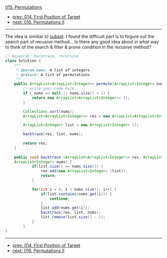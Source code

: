 [015. Permutations](http://www.lintcode.com/problem/permutations)

- [prev: 014. First Position of Target](014-first-position-of-target.md)
- [next: 016. Permutations II](016-permutations-ii.md)

---
The idea is similiar to [subset](http://www.lintcode.com/en/problem/subsets/). I found the difficult part is to firgure out the search part of recusive method... Is there any good idea about in what way to think of the search & filter & prone condition in the recusive method?

```java
// keywords: backtrace, recursive
class Solution {
    /**
     * @param nums: A list of integers.
     * @return: A list of permutations.
     */
    public ArrayList<ArrayList<Integer>> permute(ArrayList<Integer> nums) {
        // write your code here
        if ( nums == null || nums.size() < 1) {
            return new ArrayList<ArrayList<Integer>> ();
        }

        Collections.sort(nums);
        ArrayList<ArrayList<Integer>> res = new ArrayList<ArrayList<Integer>> ();

        ArrayList<Integer> list = new ArrayList<Integer> ();

        backtrace(res, list, nums);
        
        return res;
    }
    
    public void backtrace (ArrayList<ArrayList<Integer>> res, ArrayList<Integer> list,
    ArrayList<Integer> nums) {
            if(list.size() == nums.size()) {
                res.add(new ArrayList<Integer> (list));
                return;
            }

            for(int i = 0; i < nums.size(); i++) {
                if(list.contains(nums.get(i))) {
                    continue;
                }
                list.add(nums.get(i));
                backtrace(res, list, nums);
                list.remove(list.size() - 1);
            }
        }
}

```
---

- [prev: 014. First Position of Target](014-first-position-of-target.md)
- [next: 016. Permutations II](016-permutations-ii.md)
